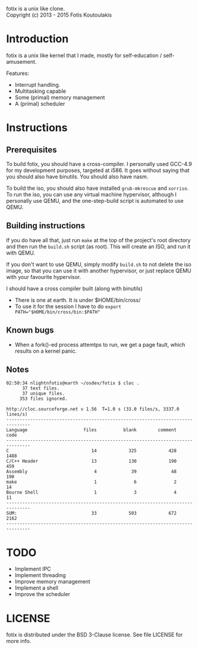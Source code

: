 fotix is a unix like clone.  
Copyright (c) 2013 - 2015 Fotis Koutoulakis

Introduction
============

fotix is a unix like kernel that I made, mostly for self-education / self-amusement.

Features:

- Interrupt handling.
- Multitasking capable
- Some (primal) memory management
- A (primal) scheduler

Instructions
============

## Prerequisites

To build fotix, you should have a cross-compiler. I personally used GCC-4.9 for
my development purposes, targeted at i586. It goes without saying that you 
should also have binutils. You should also have nasm. 

To build the iso, you should also have installed `grub-mkrescue` and `xorriso`.
To run the iso, you can use any virtual machine hypervisor, although I personally
use QEMU, and the one-step-build script is automated to use QEMU.

## Building instructions

If you do have all that, just run `make` at the top of the project's root directory
and then run the `build.sh` script (as root). This will create an ISO,
and run it with QEMU.

If you don't want to use QEMU, simply modify `build.sh` to not delete the
iso image, so that you can use it with another hypervisor, or just replace QEMU
with your favourite hypervisor.

I should have a cross compiler built (along with binutils)
 - There is one at earth. It is under $HOME/bin/cross/
 - To use it for the session I have to do `export PATH="$HOME/bin/cross/bin:$PATH"`

## Known bugs

 - When a fork()-ed process attemtps to run, we get a page fault, 
   which results on a kernel panic.

## Notes

```
02:50:34 nlightnfotis@earth ~/osdev/fotix $ cloc .
      37 text files.
      37 unique files.
     353 files ignored.

http://cloc.sourceforge.net v 1.56  T=1.0 s (33.0 files/s, 3337.0 lines/s)
-------------------------------------------------------------------------------
Language                     files          blank        comment           code
-------------------------------------------------------------------------------
C                               14            325            428           1488
C/C++ Header                    13            130            190            459
Assembly                         4             39             48            190
make                             1              6              2             14
Bourne Shell                     1              3              4             11
-------------------------------------------------------------------------------
SUM:                            33            503            672           2162
-------------------------------------------------------------------------------
```

TODO
======

 - Implement IPC
 - Implement threading
 - Improve memory management
 - Implement a shell
 - Improve the scheduler


LICENSE
========

fotix is distributed under the BSD 3-Clause license. See file LICENSE for more info.
